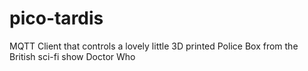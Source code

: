 # pico-tardis

MQTT Client that controls a lovely little 3D printed Police Box from the British sci-fi show Doctor Who
